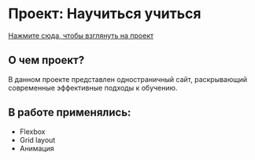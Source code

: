 # Проект: Научиться учиться
[Нажмите сюда, чтобы взглянуть на проект](https://konstantingnetullo.github.io/how-to-learn/)

## О чем проект?
В данном проекте представлен одностраничный сайт, раскрывающий современные эффективные подходы к обучению.

## В работе применялись:
- Flexbox
- Grid layout
- Анимация
